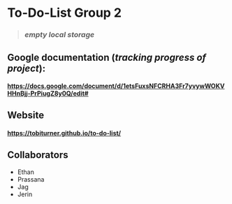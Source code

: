 # To-Do-List Group 2

> ### ***empty local storage*** 

## Google documentation (_tracking progress of project_):
#### https://docs.google.com/document/d/1etsFuxsNFCRHA3Fr7yvywWOKVHHnBjj-PrPiugZ8y0Q/edit#

## Website
#### https://tobiturner.github.io/to-do-list/

## Collaborators


- Ethan
- Prassana
- Jag
- Jerin

